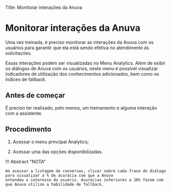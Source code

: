 Title: Monitorar interações da Anuva
# Monitorar interações da Anuva

Uma vez treinada, é preciso monitorar as interações da Anuva com os usuários para garantir que ela está sendo efetiva no atendimento 
às solicitações.

Essas interações podem ser visualizadas no Menu Analytics. Além de exibir os diálogos de Anuva com os usuários, neste menu é possível 
visualizar indicadores de utilização dos conhecimentos adicionados, bem como os índices de fallback.

Antes de começar
-------------
É preciso ter realizado, pelo menos, um treinamento e alguma interação com a assistente.

Procedimento
-----------
1. Acessar o menu principal Analytics;

2. Acessar uma das opções disponibilizadas.

!!! Abstract "NOTA"

    Ao acessar a listagem de conversas, clicar sobre cada frase do diálogo para visualizar a % de acurácia com que a Anuva
    entendeu o interesse do usuário. Acurácias inferiores a 20% fazem com que Anuva utilize a habilidade de fallback.
    
    
<!-- !!! tip "About"

    <b>Product/Version:</b> CITSmart | 8.00 &nbsp;&nbsp;
    <b>Updated:</b>04/07/2019 - Anna Martins
